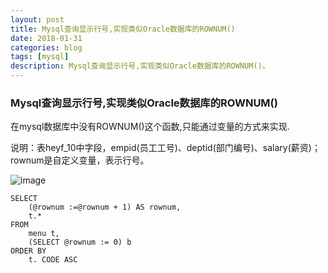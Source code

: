 ```yaml
---
layout: post
title: Mysql查询显示行号,实现类似Oracle数据库的ROWNUM()
date: 2018-01-31
categories: blog
tags: [mysql]
description: Mysql查询显示行号,实现类似Oracle数据库的ROWNUM()。
---
```


### Mysql查询显示行号,实现类似Oracle数据库的ROWNUM()

在mysql数据库中没有ROWNUM()这个函数,只能通过变量的方式来实现.

说明：表heyf_10中字段，empid(员工工号)、deptid(部门编号)、salary(薪资)；
rownum是自定义变量，表示行号。

![image](https://note.youdao.com/yws/api/personal/file/75623BF9248F4697A82116C248D8A9D8?method=download&shareKey=dcf4117ebafad6d5e26e43a8fda7642d)

```
SELECT
	(@rownum :=@rownum + 1) AS rownum,
	t.*
FROM
	menu t,
	(SELECT @rownum := 0) b
ORDER BY
	t. CODE ASC
```

